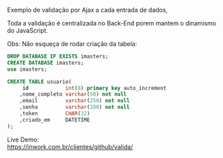 Exemplo de validação por Ajax a cada entrada de dados,

Toda a validação é centralizada no Back-End porem mantem o dinamismo do JavaScript.

Obs:
Não esqueça de rodar criação da tabela:

```sql
DROP DATABASE IF EXISTS imasters;
CREATE DATABASE imasters;
use imasters;

CREATE TABLE usuario(
	 id            int(8) primary key auto_increment
	,nome_completo varchar(50) not null
	,email         varchar(250) not null
	,senha         varchar(100) not null
	,token         CHAR(32)
	,criado_em     DATETIME
);
```



Live Demo:  
https://inwork.com.br/clientes/github/valida/